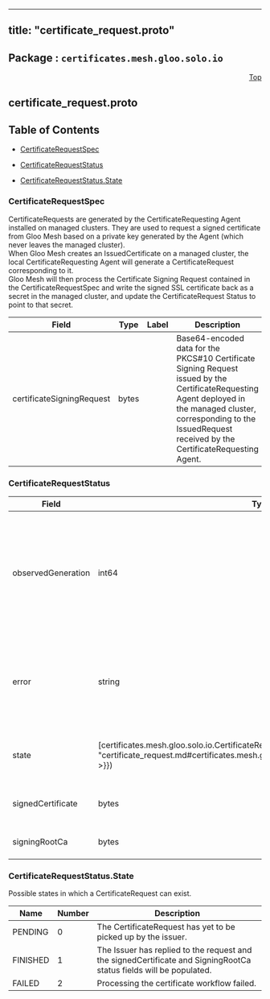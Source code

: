 
---
title: "certificate_request.proto"
---

## Package : `certificates.mesh.gloo.solo.io`



<a name="top"></a>

<a name="API Reference for certificate_request.proto"></a>
<p align="right"><a href="#top">Top</a></p>

## certificate_request.proto


## Table of Contents
  - [CertificateRequestSpec](#certificates.mesh.gloo.solo.io.CertificateRequestSpec)
  - [CertificateRequestStatus](#certificates.mesh.gloo.solo.io.CertificateRequestStatus)

  - [CertificateRequestStatus.State](#certificates.mesh.gloo.solo.io.CertificateRequestStatus.State)






<a name="certificates.mesh.gloo.solo.io.CertificateRequestSpec"></a>

### CertificateRequestSpec
CertificateRequests are generated by the CertificateRequesting Agent installed on managed clusters. They are used to request a signed certificate from Gloo Mesh based on a private key generated by the Agent (which never leaves the managed cluster).<br>When Gloo Mesh creates an IssuedCertificate on a managed cluster, the local CertificateRequesting Agent will generate a CertificateRequest corresponding to it.<br>Gloo Mesh will then process the Certificate Signing Request contained in the CertificateRequestSpec and write the signed SSL certificate back as a secret in the managed cluster, and update the CertificateRequest Status to point to that secret.


| Field | Type | Label | Description |
| ----- | ---- | ----- | ----------- |
| certificateSigningRequest | bytes |  | Base64-encoded data for the PKCS#10 Certificate Signing Request issued by the CertificateRequesting Agent deployed in the managed cluster, corresponding to the IssuedRequest received by the CertificateRequesting Agent. |
  





<a name="certificates.mesh.gloo.solo.io.CertificateRequestStatus"></a>

### CertificateRequestStatus



| Field | Type | Label | Description |
| ----- | ---- | ----- | ----------- |
| observedGeneration | int64 |  | The most recent generation observed in the the CertificateRequest metadata. If the observedGeneration does not match generation, the CA has not processed the most recent version of this request. |
  | error | string |  | Any error observed which prevented the CertificateRequest from being processed. If the error is empty, the request has been processed successfully |
  | state | [certificates.mesh.gloo.solo.io.CertificateRequestStatus.State]({{< ref "certificate_request.md#certificates.mesh.gloo.solo.io.CertificateRequestStatus.State" >}}) |  | The current state of the CertificateRequest workflow reported by the Issuer. |
  | signedCertificate | bytes |  | The signed intermediate certificate issued by the CA. |
  | signingRootCa | bytes |  | The root CA used by the CA to sign the certificate. |
  




 <!-- end messages -->


<a name="certificates.mesh.gloo.solo.io.CertificateRequestStatus.State"></a>

### CertificateRequestStatus.State
Possible states in which a CertificateRequest can exist.

| Name | Number | Description |
| ---- | ------ | ----------- |
| PENDING | 0 | The CertificateRequest has yet to be picked up by the issuer. |
| FINISHED | 1 | The Issuer has replied to the request and the signedCertificate and SigningRootCa status fields will be populated. |
| FAILED | 2 | Processing the certificate workflow failed. |


 <!-- end enums -->

 <!-- end HasExtensions -->

 <!-- end services -->

